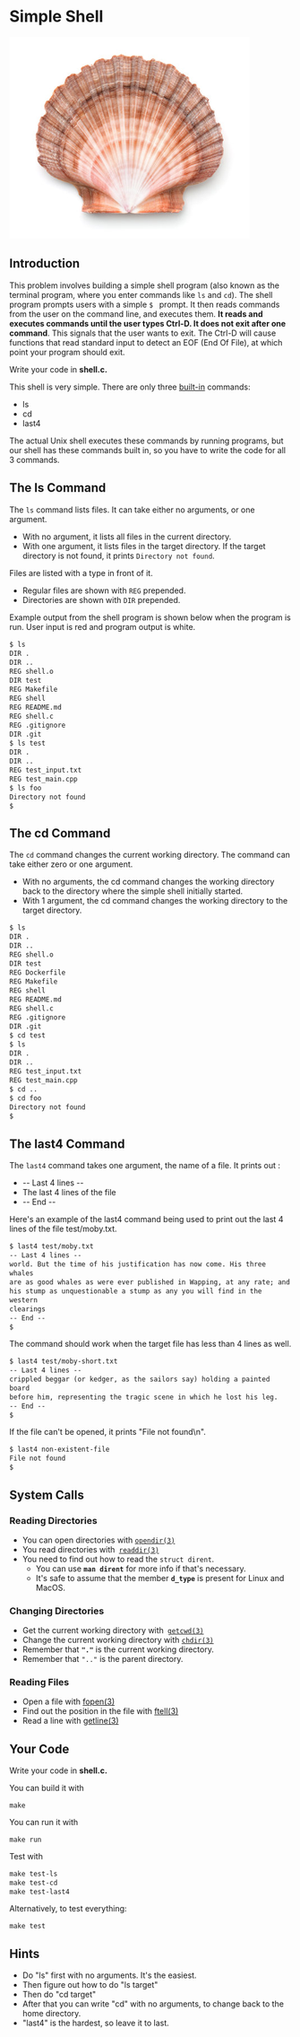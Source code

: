 # Simple Shell
<!--- The assignment is available [here](https://docs.google.com/document/d/1A2Ju0sUMoMtlB3iN-bWhv4Vth8AsKCm7nOE5M0FaOe0/edit?usp=sharing). --->
![Shell](images/shell.jpg)


## Introduction

This problem involves building a simple shell program (also known as the terminal program, where you enter commands like `ls` and `cd`). The shell program prompts users with a simple `$ ` prompt. It then reads commands from the user on the command line, and executes them. **It reads and executes commands until the user types Ctrl-D. It does not exit after one command**. This signals that the user wants to exit.  The Ctrl-D will cause functions that read standard input to detect an EOF (End Of File), at which point your program should exit. 

Write your code in **shell.c.**  

This shell is very simple. There are only three <span style="text-decoration:underline;">built-in</span> commands:



* ls
* cd
* last4

The actual Unix shell executes these commands by running programs, but our shell has these commands built in, so you have to write the code for all 3 commands.


## The ls Command

The `ls` command lists files. It can take either no arguments, or one argument.



* With no argument, it lists all files in the current directory.
* With one argument, it lists files in the target directory. If the target directory is not found, it prints `Directory not found`.

Files are listed with a type in front of it. 



* Regular files are shown with `REG` prepended. 
* Directories are shown with `DIR` prepended.  

Example output from the shell program is shown below when the program is run. User input is red and program output is white.


```
$ ls
DIR .
DIR ..
REG shell.o
DIR test
REG Makefile
REG shell
REG README.md
REG shell.c
REG .gitignore
DIR .git
$ ls test
DIR .
DIR ..
REG test_input.txt
REG test_main.cpp
$ ls foo
Directory not found
$ 
```



## The cd Command

The `cd` command changes the current working directory. The command can take either zero or one argument.



* With no arguments, the cd command changes the working directory back to the directory where the simple shell initially started.
* With 1 argument, the cd command changes the working directory to the target directory.


```
$ ls
DIR .
DIR ..
REG shell.o
DIR test
REG Dockerfile
REG Makefile
REG shell
REG README.md
REG shell.c
REG .gitignore
DIR .git
$ cd test
$ ls
DIR .
DIR ..
REG test_input.txt
REG test_main.cpp
$ cd ..
$ cd foo
Directory not found
$
```



## The last4 Command

The `last4` command takes one argument, the name of a file. It prints out :
* -- Last 4 lines --
* The last 4 lines of the file
* -- End --

Here's an example of the last4 command being used to print out the last 4 lines of the file test/moby.txt.

```
$ last4 test/moby.txt
-- Last 4 lines --
world. But the time of his justification has now come. His three whales
are as good whales as were ever published in Wapping, at any rate; and
his stump as unquestionable a stump as any you will find in the western
clearings
-- End --
$ 
```


The command should work when the target file has less than 4 lines as well.


```
$ last4 test/moby-short.txt
-- Last 4 lines --
crippled beggar (or kedger, as the sailors say) holding a painted board
before him, representing the tragic scene in which he lost his leg.
-- End --
$ 
```


If the file can't be opened, it prints "File not found\n".


```
$ last4 non-existent-file
File not found
$ 
```



## System Calls


### Reading Directories



* You can open directories with <code>[opendir(3)](https://www.man7.org/linux/man-pages/man3/fdopendir.3.html)</code>
* You read directories with<code> [readdir(3)](https://man7.org/linux/man-pages/man3/readdir.3.html)</code>
* You need to find out how to read the `struct dirent`.
    * You can use <strong><code>man dirent</code></strong> for more info if that's necessary.
    * It's safe to assume that the member <strong><code>d_type</code></strong> is present for Linux and MacOS.


### Changing Directories



* Get the current working directory with<code> [getcwd(3)](https://man7.org/linux/man-pages/man3/getcwd.3.html)</code>
* Change the current working directory with <code>[chdir(3)](https://linux.die.net/man/3/chdir)</code>
* Remember that <strong><code>"."</code></strong> is the current working directory.
* Remember that <code>".."</code> is the parent directory.


### Reading Files



* Open a file with [fopen(3)](https://man7.org/linux/man-pages/man3/fopen.3.html)
* Find out the position in the file with [ftell(3)](https://man7.org/linux/man-pages/man3/ftell.3p.html)
* Read a line with [getline(3)](https://man7.org/linux/man-pages/man3/getline.3.html)


## Your Code

Write your code in **shell.c.**  

You can build it with 

	make

You can run it with

	make run

Test with

	make test-ls
 	make test-cd
  	make test-last4

Alternatively, to test everything:

 	make test


## Hints



* Do "ls" first with no arguments. It's the easiest.
* Then figure out how to do "ls target"
* Then do "cd target" 
* After that you can write "cd" with no arguments, to change back to the home directory.
* "last4" is the hardest, so leave it to last.
